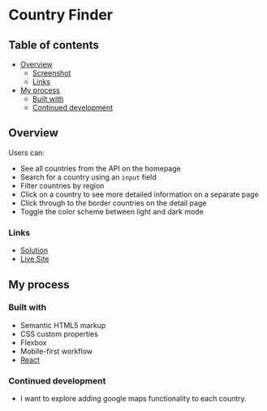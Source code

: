 # Country Finder

## Table of contents
- [Overview](#overview)
  - [Screenshot](#screenshot)
  - [Links](#links)
- [My process](#my-process)
  - [Built with](#built-with)
  - [Continued development](#continued-development)

## Overview
Users can:

- See all countries from the API on the homepage
- Search for a country using an `input` field
- Filter countries by region
- Click on a country to see more detailed information on a separate page
- Click through to the border countries on the detail page
- Toggle the color scheme between light and dark mode

### Links

- [Solution](https://github.com/Pricey-93/country-finder)
- [Live Site](https://pricey-93.github.io/country-finder/)

## My process

### Built with

- Semantic HTML5 markup
- CSS custom properties
- Flexbox
- Mobile-first workflow
- [React](https://reactjs.org/)


### Continued development

* I want to explore adding google maps functionality to each country. 
